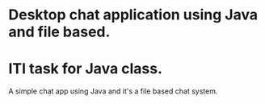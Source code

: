 # Desktop chat application using Java and file based.
# ITI task for Java class.

A simple chat app using Java and it's a file based chat system.
